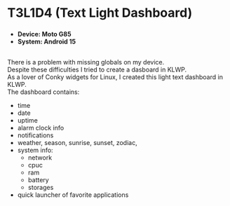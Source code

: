 # T3L1D4 (Text Light Dashboard)
###
- **Device: Moto G85**
- **System: Android 15**
##
There is a problem with missing globals on my device.    
Despite these difficulties I tried to create a dasboard in KLWP.    
As a lover of Conky widgets for Linux, I created this light text dashboard in KLWP.    
The dashboard contains:    
- time
- date
- uptime
- alarm clock info 
- notifications
- weather, season, sunrise, sunset, zodiac, 
- system info: 
    - network
    - cpuc
    - ram
    - battery
    - storages
- quick launcher of favorite applications
